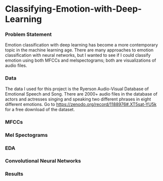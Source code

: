 # Classifying-Emotion-with-Deep-Learning
### Problem Statement 
Emotion classification with deep learning has become a more contemporary topic in the machine learning age. There are many approaches to emotion classification with neural networks, but I wanted to see if I could classify emotion using both MFCCs and melspectograms; both are visualizations of audio files. 

### Data 
The data I used for this project is the Ryerson Audio-Visual Database of Emotional Speech and Song. There are 2000+ audio files in the database of actors and actresses singing and speaking two different phrases in eight different emotions. Go to https://zenodo.org/record/1188976#.XT5sat-YU5k for a free download of the dataset. 

### MFCCs 

### Mel Spectograms 

### EDA 

### Convolutional Neural Networks 

### Results 
